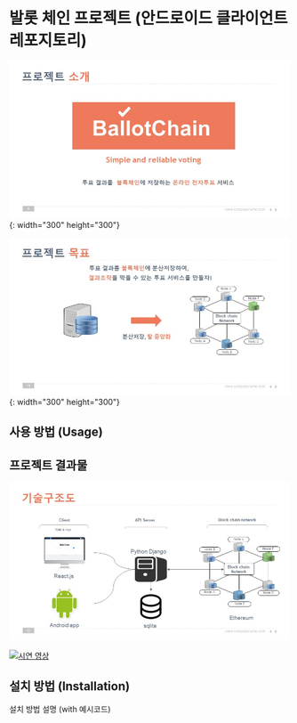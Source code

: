 # 발롯 체인 프로젝트 (안드로이드 클라이언트 레포지토리)

![프로젝트 설명](https://github.com/PineLover/android_client-1/blob/master/%EC%8A%AC%EB%9D%BC%EC%9D%B4%EB%93%9C6.JPG) {: width="300" height="300"}

![프로젝트 목표](https://github.com/PineLover/android_client-1/blob/master/%EC%8A%AC%EB%9D%BC%EC%9D%B4%EB%93%9C11.JPG) {: width="300" height="300"}

## 사용 방법 (Usage)



## 프로젝트 결과물

![프로젝트 구성](https://github.com/PineLover/android_client-1/blob/master/%EC%8A%AC%EB%9D%BC%EC%9D%B4%EB%93%9C16.JPG)

[![시연 영상](http://img.youtube.com/vi/eLuke9snLPE/0.jpg)](http://www.youtube.com/watch?v=eLuke9snLPE?t=0s)






## 설치 방법 (Installation)
설치 방법 설명 (with 예시코드)

